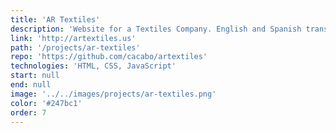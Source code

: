 ```yaml
---
title: 'AR Textiles'
description: 'Website for a Textiles Company. English and Spanish translations.'
link: 'http://artextiles.us'
path: '/projects/ar-textiles'
repo: 'https://github.com/cacabo/artextiles'
technologies: 'HTML, CSS, JavaScript'
start: null
end: null
image: '../../images/projects/ar-textiles.png'
color: '#247bc1'
order: 7
---
```


